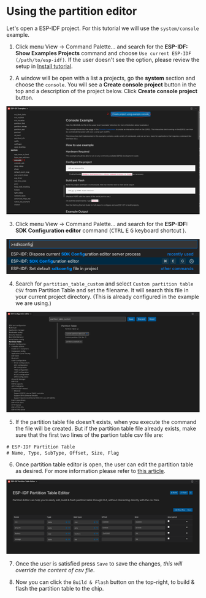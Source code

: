 # Using the partition editor

Let's open a ESP-IDF project. For this tutorial we will use the `system/console` example.

1. Click menu View -> Command Palette... and search for the **ESP-IDF: Show Examples Projects** command and choose `Use current ESP-IDF (/path/to/esp-idf)`. If the user doesn't see the option, please review the setup in [Install tutorial](./install.md).

2. A window will be open with a list a projects, go the **system** section and choose the `console`. You will see a **Create console project** button in the top and a description of the project below. Click **Create console project** button.

<p align="center">
  <img src="../../media/partition_table/console-example.png" alt="System console example">
</p>

3. Click menu View -> Command Palette... and search for the **ESP-IDF: SDK Configuration editor** command (<kbd>CTRL</kbd> <kbd>E</kbd> <kbd>G</kbd> keyboard shortcut ).

<p align="center">
  <img src="../../media/partition_table/sdkconfig.png" alt="SDK Configuration editor">
</p>

4. Search for `partition_table_custom` and select `Custom partition table CSV` from Partition Table and set the filename. It will search this file in your current project directory. (This is already configured in the example we are using.)

<p align="center">
  <img src="../../media/partition_table/partition_table_custom.png" alt="Custom partition table">
</p>

5. If the partition table file doesn't exists, when you execute the command the file will be created. But if the partition table file already exists, make sure that the first two lines of the partion table csv file are:

```
# ESP-IDF Partition Table
# Name, Type, SubType, Offset, Size, Flag
```

6. Once partition table editor is open, the user can edit the partition table as desired. For more information please refer to [this article](https://docs.espressif.com/projects/esp-idf/en/latest/esp32/api-guides/partition-tables.html).

<p align="center">
  <img src="../../media/partition_table/partition_editor.png" alt="Partition table editor">
</p>

7. Once the user is satisfied press `Save` to save the changes, _this will override the content of csv file_.

8. Now you can click the `Build & Flash` button on the top-right, to build & flash the partition table to the chip.
